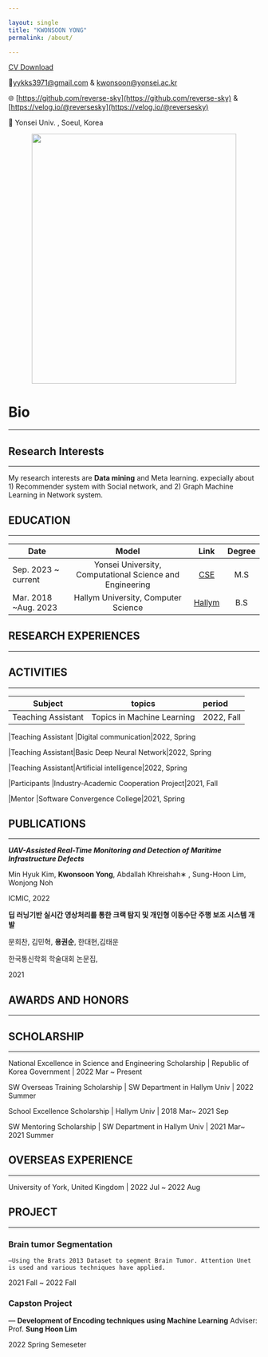 ```yaml
---

layout: single
title: "KWONSOON YONG"
permalink: /about/

---
```


[CV Download](https://drive.google.com/file/d/1qVR79WUlrT5dfnhpbITQWqVxxoXylMKO/view)

📧yykks3971@gmail.com & kwonsoon@yonsei.ac.kr 


🌐 [https://github.com/reverse-sky](https://github.com/reverse-sky) & [https://velog.io/@reversesky](https://velog.io/@reversesky)

📍 Yonsei Univ. , Soeul, Korea

<div style="text-align: center;">
  <img src="{{ site.baseurl }}/assets/images/about/kwonsoon.jpg" width="410" height="500" style="display: inline-block;" />
</div>

<!-- 중앙에 위치하게끔 하는 코드 -->
# Bio
-----


## Research Interests

---

My research interests are **Data mining** and Meta learning. expecially about 1) Recommender system with Social network,  and 2) Graph Machine Learning in Network system.  

## EDUCATION

---
|Date                            |Model                           |Link                            |Degree        
|--------------------------------|:------------------------------:|:------------------------------:|:-----:         
|Sep. 2023 ~ current|Yonsei University, Computational Science and Engineering |<a href="https://cse.yonsei.ac.kr/cse/index.do">CSE</a>|M.S    
|Mar. 2018 ~Aug. 2023|Hallym University, Computer Science       |<a href="https://sw.hallym.ac.kr/index.php">Hallym</a>|B.S    



## RESEARCH EXPERIENCES

---



## ACTIVITIES

---

|Subject | topics | period|
|----|:---:|:----|
|Teaching Assistant |Topics in Machine Learning|2022, Fall

|Teaching Assistant |Digital communication|2022, Spring

|Teaching Assistant|Basic Deep Neural Network|2022, Spring

|Teaching Assistant|Artificial intelligence|2022, Spring

|Participants |Industry-Academic Cooperation Project|2021, Fall

|Mentor |Software Convergence College|2021, Spring


## PUBLICATIONS

---

***UAV-Assisted Real-Time Monitoring and Detection of Maritime Infrastructure Defects***

Min Hyuk Kim, **Kwonsoon Yong**, Abdallah Khreishah∗ , Sung-Hoon Lim, Wonjong Noh

ICMIC, 2022

**딥 러닝기반 실시간 영상처리를 통한 크랙 탐지 및 개인형 이동수단 주행 보조 시스템 개발**

문희찬, 김민혁, **용권순**, 한대현,김태운

한국통신학회  학술대회 논문집,

2021

## AWARDS AND HONORS

--------------


## SCHOLARSHIP

---

National Excellence in Science and Engineering Scholarship | Republic of Korea Government | 2022 Mar ~ Present 

SW Overseas Training Scholarship | SW Department  in Hallym Univ | 2022 Summer

School Excellence Scholarship  | Hallym Univ |  2018 Mar~ 2021 Sep

SW Mentoring Scholarship | SW Department  in Hallym Univ |  2021 Mar~  2021 Summer

## OVERSEAS EXPERIENCE

---

University of York, United Kingdom | 2022 Jul ~ 2022 Aug

## PROJECT

---

### Brain tumor Segmentation

    —Using the Brats 2013 Dataset to segment Brain Tumor. Attention Unet is used and various techniques have applied.

2021 Fall ~ 2022 Fall

### Capston Project

— ****Development of Encoding techniques using Machine Learning**** Adviser: Prof. **Sung Hoon Lim**

2022 Spring Semeseter
